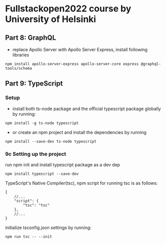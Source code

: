# Fullstackopen2022 course by University of Helsinki

## Part 8: GraphQL

- replace Apollo Server with Apollo Server Express, install following libraries

```shell
npm install apollo-server-express apollo-server-core express @graphql-tools/schema
```

## Part 9: TypeScript

### Setup

- install both ts-node package and the official typescript package globally by running:

```shell
npm install -g ts-node typescript
```

- or create an npm project and install the dependencies by running

```shell
npm install --save-dev ts-node typescript
```

### 9c Setting up the project

run npm init and install typescript package as a dev dep

```shell
npm install typescript --save-dev
```

TypeScript's Native Compiler(tsc), npm script for running tsc is as follows:

```shell
{
    //...
    "script": {
        "tsc": "tsc"
    },
    //...
}
```

initialize tsconfig.json settings by running:

```shell
npm run tsc -- --init
```
